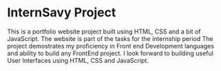 # InternSavy Project
This is a portfolio website project built using HTML, CSS and a bit of JavaScript. The website is part of the tasks for the internship period
The project demostrates my proficiency in Front end Development languages and ability to build any FrontEnd project. I look forward to building useful User Interfaces using HTML, CSS and JavaScript.
